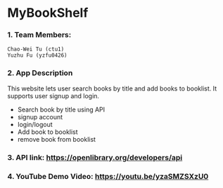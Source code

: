 # MyBookShelf

### 1. Team Members: 
    Chao-Wei Tu (ctu1) 
    Yuzhu Fu (yzfu0426)

### 2. App Description
This website lets user search books by title and add books to booklist. It supports user signup and login.

* Search book by title using API
* signup account
* login/logout
* Add book to booklist 
* remove book from booklist

### 3. API link: https://openlibrary.org/developers/api

### 4. YouTube Demo Video: https://youtu.be/yzaSMZSXzU0

